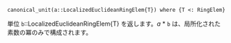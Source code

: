 ```
canonical_unit(a::LocalizedEuclideanRingElem{T}) where {T <: RingElem}
```

単位 `b`::LocalizedEuclideanRingElem{T} を返します。$a$ * `b` は、局所化された素数の冪のみで構成されます。
